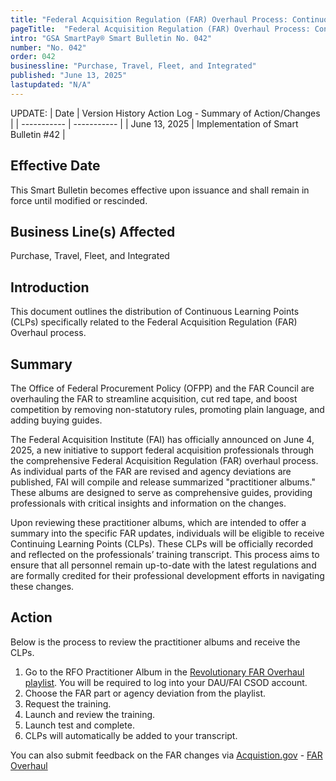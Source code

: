 ```yaml
---
title: "Federal Acquisition Regulation (FAR) Overhaul Process: Continuous Learning Points (CLPs) Now Offered"
pageTitle:  "Federal Acquisition Regulation (FAR) Overhaul Process: Continuous Learning Points (CLPs) Now Offered"
intro: "GSA SmartPay® Smart Bulletin No. 042"
number: "No. 042"
order: 042
businessline: "Purchase, Travel, Fleet, and Integrated"
published: "June 13, 2025"
lastupdated: "N/A"
---
```


UPDATE:
| Date | Version History Action Log - Summary of Action/Changes |
| ----------- | ----------- |
| June 13, 2025 | Implementation of Smart Bulletin #42 |

## Effective Date
This Smart Bulletin becomes effective upon issuance and shall remain in force until modified or rescinded.

## Business Line(s) Affected
Purchase, Travel, Fleet, and Integrated

## Introduction
This document outlines the distribution of Continuous Learning Points (CLPs) specifically related to the Federal Acquisition Regulation (FAR) Overhaul process.

## Summary
The Office of Federal Procurement Policy (OFPP) and the FAR Council are overhauling the FAR to streamline acquisition, cut red tape, and boost competition by removing non-statutory rules, promoting plain language, and adding buying guides. 

The Federal Acquisition Institute (FAI) has officially announced on June 4, 2025, a new initiative to support federal acquisition professionals through the comprehensive Federal Acquisition Regulation (FAR) overhaul process. As individual parts of the FAR are revised and agency deviations are published, FAI will compile and release summarized "practitioner albums." These albums are designed to serve as comprehensive guides, providing professionals with critical insights and information on the changes.

Upon reviewing these practitioner albums, which are intended to offer a summary into the specific FAR updates, individuals will be eligible to receive Continuing Learning Points (CLPs). These CLPs will be officially recorded and reflected on the  professionals’ training transcript. This process aims to ensure that all personnel remain up-to-date with the latest regulations and are formally credited for their professional development efforts in navigating these changes.

## Action
Below is the process to review the practitioner albums and receive the CLPs. 
1. Go to the RFO Practitioner Album in the [Revolutionary FAR Overhaul playlist](https://id.dau.edu/). You will be required to log into your DAU/FAI CSOD account.
2. Choose the FAR part or agency deviation from the playlist. 
3. Request the training.
4. Launch and review the training.
5. Launch test and complete.
6. CLPs will automatically be added to your transcript.
   
You can also submit feedback on the FAR changes via [Acquistion.gov](https://www.acquisition.gov/) - [FAR Overhaul](https://www.dau.edu/news/revolutionary-far-overhaul-part-10-market-research)
